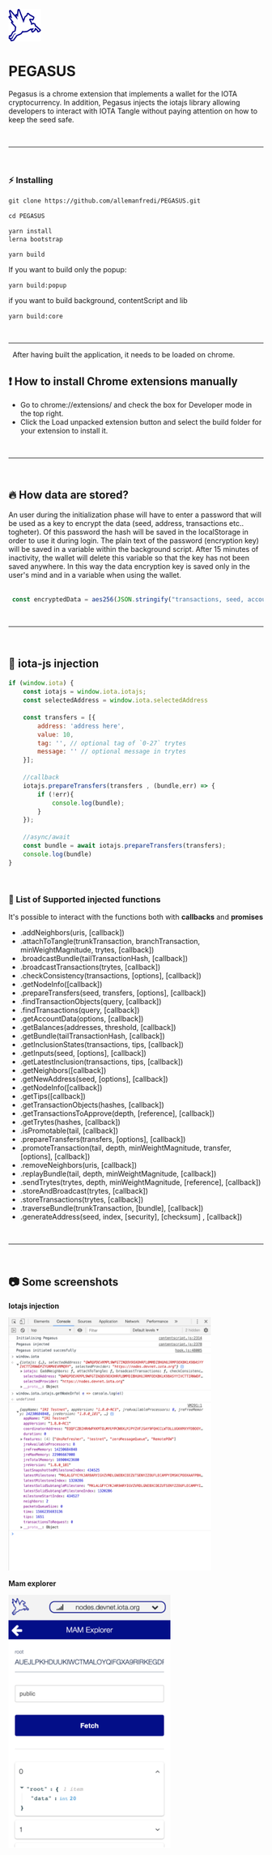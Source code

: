 ![Alt text](packages/popup/public/material/logo/pegasus-64.png?raw=true "Title")
# PEGASUS
 Pegasus is a chrome extension that implements a wallet for the IOTA cryptocurrency. In addition, Pegasus injects the iotajs library allowing developers to interact with IOTA Tangle without paying attention on how to keep the seed safe.

&nbsp;

***

&nbsp;

### :zap: Installing

```
git clone https://github.com/allemanfredi/PEGASUS.git
```

```
cd PEGASUS
```

```
yarn install
lerna bootstrap
```

```
yarn build
```

If you want to build only the popup:

```
yarn build:popup
```

if you want to build background, contentScript and lib

```
yarn build:core
```

&nbsp;

***

&nbsp;
After having built the application, it needs to be loaded on chrome.

## :exclamation: How to install Chrome extensions manually

* Go to chrome://extensions/ and check the box for Developer mode in the top right.
* Click the Load unpacked extension button and select the build folder for your extension to install it.

&nbsp;

***

&nbsp;

## :fire: How data are stored?
An user during the initialization phase will have to enter a password that will be used as a key to encrypt the data (seed, address, transactions etc.. togheter). Of this password the hash will be saved in the localStorage in order to use it during login. The plain text of the password (encryption key) will be saved in a variable within the background script. After 15 minutes of inactivity, the wallet will delete this variable so that the key has not been saved anywhere. In this way the data encryption key is saved only in the user's mind and in a variable when using the wallet.

```js

 const encryptedData = aes256(JSON.stringify("transactions, seed, accountData etc.."), loginPassword)

```

&nbsp;

***

&nbsp;

## :syringe: iota-js injection

```js
if (window.iota) {
    const iotajs = window.iota.iotajs;
    const selectedAddress = window.iota.selectedAddress
    
    const transfers = [{
        address: 'address here',
        value: 10, 
        tag: '', // optional tag of `0-27` trytes
        message: '' // optional message in trytes
    }];

    //callback
    iotajs.prepareTransfers(transfers , (bundle,err) => {
        if (!err){
            console.log(bundle);
        }
    });

    //async/await 
    const bundle = await iotajs.prepareTransfers(transfers);
    console.log(bundle)
}
```
&nbsp;
### :page_with_curl: List of Supported injected functions

It's possible to interact with the functions both with __callbacks__ and __promises__

 * .addNeighbors(uris, [callback])
 * .attachToTangle(trunkTransaction, branchTransaction, minWeightMagnitude, trytes, [callback])
 * .broadcastBundle(tailTransactionHash, [callback])
 * .broadcastTransactions(trytes, [callback])
 * .checkConsistency(transactions, [options], [callback])
 * .getNodeInfo([callback])
 * .prepareTransfers(seed, transfers, [options], [callback])
 * .findTransactionObjects(query, [callback])
 * .findTransactions(query, [callback])
 * .getAccountData(options, [callback])
 * .getBalances(addresses, threshold, [callback])
 * .getBundle(tailTransactionHash, [callback])
 * .getInclusionStates(transactions, tips, [callback])
 * .getInputs(seed, [options], [callback])
 * .getLatestInclusion(transactions, tips, [callback])
 * .getNeighbors([callback])
 * .getNewAddress(seed, [options], [callback])
 * .getNodeInfo([callback])
 * .getTips([callback])
 * .getTransactionObjects(hashes, [callback])
 * .getTransactionsToApprove(depth, [reference], [callback])
 * .getTrytes(hashes, [callback])
 * .isPromotable(tail, [callback])
 * .prepareTransfers(transfers, [options], [callback])
 * .promoteTransaction(tail, depth, minWeightMagnitude, transfer, [options], [callback])
 * .removeNeighbors(uris, [callback])
 * .replayBundle(tail, depth, minWeightMagnitude, [callback])
 * .sendTrytes(trytes, depth, minWeightMagnitude, [reference], [callback])
 * .storeAndBroadcast(trytes, [callback])
 * .storeTransactions(trytes, [callback])
 * .traverseBundle(trunkTransaction, [bundle], [callback])
 * .generateAddress(seed, index, [security], [checksum] , [callback])

&nbsp;

***

&nbsp;

## :camera: Some screenshots

__Iotajs injection__

<img src="./images/injection.png" width="400" height="500">

__Mam explorer__

<img src="./images/mam-explorer.png" width="320" height="500">

